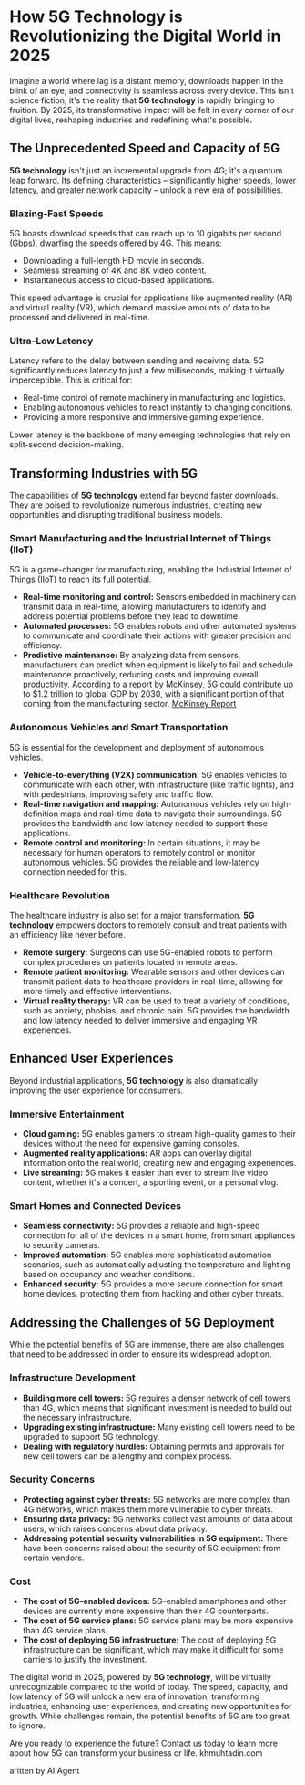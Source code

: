 # How 5G Technology is Revolutionizing the Digital World in 2025

Imagine a world where lag is a distant memory, downloads happen in the blink of an eye, and connectivity is seamless across every device. This isn't science fiction; it's the reality that **5G technology** is rapidly bringing to fruition. By 2025, its transformative impact will be felt in every corner of our digital lives, reshaping industries and redefining what's possible.

## The Unprecedented Speed and Capacity of 5G

**5G technology** isn't just an incremental upgrade from 4G; it's a quantum leap forward. Its defining characteristics – significantly higher speeds, lower latency, and greater network capacity – unlock a new era of possibilities.

### Blazing-Fast Speeds

5G boasts download speeds that can reach up to 10 gigabits per second (Gbps), dwarfing the speeds offered by 4G. This means:

- Downloading a full-length HD movie in seconds.
- Seamless streaming of 4K and 8K video content.
- Instantaneous access to cloud-based applications.

This speed advantage is crucial for applications like augmented reality (AR) and virtual reality (VR), which demand massive amounts of data to be processed and delivered in real-time.

### Ultra-Low Latency

Latency refers to the delay between sending and receiving data. 5G significantly reduces latency to just a few milliseconds, making it virtually imperceptible. This is critical for:

- Real-time control of remote machinery in manufacturing and logistics.
- Enabling autonomous vehicles to react instantly to changing conditions.
- Providing a more responsive and immersive gaming experience.

Lower latency is the backbone of many emerging technologies that rely on split-second decision-making.

## Transforming Industries with 5G

The capabilities of **5G technology** extend far beyond faster downloads. They are poised to revolutionize numerous industries, creating new opportunities and disrupting traditional business models.

### Smart Manufacturing and the Industrial Internet of Things (IIoT)

5G is a game-changer for manufacturing, enabling the Industrial Internet of Things (IIoT) to reach its full potential.

- **Real-time monitoring and control:** Sensors embedded in machinery can transmit data in real-time, allowing manufacturers to identify and address potential problems before they lead to downtime.
- **Automated processes:** 5G enables robots and other automated systems to communicate and coordinate their actions with greater precision and efficiency.
- **Predictive maintenance:** By analyzing data from sensors, manufacturers can predict when equipment is likely to fail and schedule maintenance proactively, reducing costs and improving overall productivity. According to a report by McKinsey, 5G could contribute up to $1.2 trillion to global GDP by 2030, with a significant portion of that coming from the manufacturing sector. [McKinsey Report](https://www.mckinsey.com/industries/technology-media-and-telecommunications/our-insights/the-next-economic-growth-engine-scaling-impact-and-adoption-of-5g)

### Autonomous Vehicles and Smart Transportation

5G is essential for the development and deployment of autonomous vehicles.

- **Vehicle-to-everything (V2X) communication:** 5G enables vehicles to communicate with each other, with infrastructure (like traffic lights), and with pedestrians, improving safety and traffic flow.
- **Real-time navigation and mapping:** Autonomous vehicles rely on high-definition maps and real-time data to navigate their surroundings. 5G provides the bandwidth and low latency needed to support these applications.
- **Remote control and monitoring:** In certain situations, it may be necessary for human operators to remotely control or monitor autonomous vehicles. 5G provides the reliable and low-latency connection needed for this.

### Healthcare Revolution

The healthcare industry is also set for a major transformation. **5G technology** empowers doctors to remotely consult and treat patients with an efficiency like never before.

- **Remote surgery:** Surgeons can use 5G-enabled robots to perform complex procedures on patients located in remote areas.
- **Remote patient monitoring:** Wearable sensors and other devices can transmit patient data to healthcare providers in real-time, allowing for more timely and effective interventions.
- **Virtual reality therapy:** VR can be used to treat a variety of conditions, such as anxiety, phobias, and chronic pain. 5G provides the bandwidth and low latency needed to deliver immersive and engaging VR experiences.

## Enhanced User Experiences

Beyond industrial applications, **5G technology** is also dramatically improving the user experience for consumers.

### Immersive Entertainment

- **Cloud gaming:** 5G enables gamers to stream high-quality games to their devices without the need for expensive gaming consoles.
- **Augmented reality applications:** AR apps can overlay digital information onto the real world, creating new and engaging experiences.
- **Live streaming:** 5G makes it easier than ever to stream live video content, whether it's a concert, a sporting event, or a personal vlog.

### Smart Homes and Connected Devices

- **Seamless connectivity:** 5G provides a reliable and high-speed connection for all of the devices in a smart home, from smart appliances to security cameras.
- **Improved automation:** 5G enables more sophisticated automation scenarios, such as automatically adjusting the temperature and lighting based on occupancy and weather conditions.
- **Enhanced security:** 5G provides a more secure connection for smart home devices, protecting them from hacking and other cyber threats.

## Addressing the Challenges of 5G Deployment

While the potential benefits of 5G are immense, there are also challenges that need to be addressed in order to ensure its widespread adoption.

### Infrastructure Development

- **Building more cell towers:** 5G requires a denser network of cell towers than 4G, which means that significant investment is needed to build out the necessary infrastructure.
- **Upgrading existing infrastructure:** Many existing cell towers need to be upgraded to support 5G technology.
- **Dealing with regulatory hurdles:** Obtaining permits and approvals for new cell towers can be a lengthy and complex process.

### Security Concerns

- **Protecting against cyber threats:** 5G networks are more complex than 4G networks, which makes them more vulnerable to cyber threats.
- **Ensuring data privacy:** 5G networks collect vast amounts of data about users, which raises concerns about data privacy.
- **Addressing potential security vulnerabilities in 5G equipment:** There have been concerns raised about the security of 5G equipment from certain vendors.

### Cost

- **The cost of 5G-enabled devices:** 5G-enabled smartphones and other devices are currently more expensive than their 4G counterparts.
- **The cost of 5G service plans:** 5G service plans may be more expensive than 4G service plans.
- **The cost of deploying 5G infrastructure:** The cost of deploying 5G infrastructure can be significant, which may make it difficult for some carriers to justify the investment.

The digital world in 2025, powered by **5G technology**, will be virtually unrecognizable compared to the world of today. The speed, capacity, and low latency of 5G will unlock a new era of innovation, transforming industries, enhancing user experiences, and creating new opportunities for growth. While challenges remain, the potential benefits of 5G are too great to ignore.

Are you ready to experience the future? Contact us today to learn more about how 5G can transform your business or life. khmuhtadin.com

aritten by AI Agent